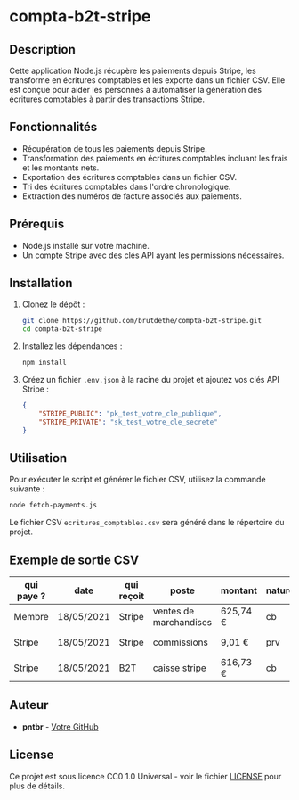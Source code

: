 # compta-b2t-stripe

## Description

Cette application Node.js récupère les paiements depuis Stripe, les transforme en écritures comptables et les exporte dans un fichier CSV. Elle est conçue pour aider les personnes à automatiser la génération des écritures comptables à partir des transactions Stripe.

## Fonctionnalités

- Récupération de tous les paiements depuis Stripe.
- Transformation des paiements en écritures comptables incluant les frais et les montants nets.
- Exportation des écritures comptables dans un fichier CSV.
- Tri des écritures comptables dans l'ordre chronologique.
- Extraction des numéros de facture associés aux paiements.

## Prérequis

- Node.js installé sur votre machine.
- Un compte Stripe avec des clés API ayant les permissions nécessaires.

## Installation

1. Clonez le dépôt :

    ```bash
    git clone https://github.com/brutdethe/compta-b2t-stripe.git
    cd compta-b2t-stripe
    ```

2. Installez les dépendances :

    ```bash
    npm install
    ```

3. Créez un fichier `.env.json` à la racine du projet et ajoutez vos clés API Stripe :

    ```json
    {
        "STRIPE_PUBLIC": "pk_test_votre_cle_publique",
        "STRIPE_PRIVATE": "sk_test_votre_cle_secrete"
    }
    ```

## Utilisation

Pour exécuter le script et générer le fichier CSV, utilisez la commande suivante :

```bash
node fetch-payments.js
```

Le fichier CSV `ecritures_comptables.csv` sera généré dans le répertoire du projet.

## Exemple de sortie CSV

| qui paye ? | date       | qui reçoit | poste                | montant   | nature | pointage | note            | facture correspondante |
|------------|------------|------------|----------------------|-----------|--------|----------|-----------------|------------------------|
| Membre     | 18/05/2021 | Stripe     | ventes de marchandises | 625,74 €  | cb     |          | Vente stripe    | 2021-0001              |
| Stripe     | 18/05/2021 | Stripe     | commissions          | 9,01 €    | prv    |          | commission stripe | 2021-0001              |
| Stripe     | 18/05/2021 | B2T        | caisse stripe        | 616,73 €  | cb     | x        | transfert stripe | 2021-0001              |

## Auteur

- **pntbr** - [Votre GitHub](https://github.com/pntbr)

## License

Ce projet est sous licence CC0 1.0 Universal - voir le fichier [LICENSE](LICENSE) pour plus de détails.

